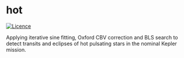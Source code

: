 # hot
[![Licence](https://img.shields.io/badge/License-LGPL%20v2.1-blue.svg?style=flat)](https://www.gnu.org/licenses/old-licenses/lgpl-2.1.html)

Applying iterative sine fitting, Oxford CBV correction and BLS search to detect transits and eclipses of hot pulsating stars in the nominal Kepler mission.
